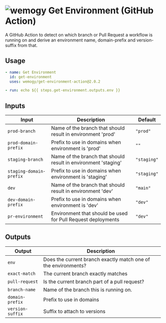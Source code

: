 # ![wemogy](https://wemogyimages.blob.core.windows.net/logos/wemogy-github-tiny.png) Get Environment (GitHub Action)

A GitHub Action to detect on which branch or Pull Request a workflow is running on and derive an environment name, domain-prefix and version-suffix from that.

## Usage

```yaml
- name: Get Environment
  id: get-environment
  uses: wemogy/get-environment-action@2.0.2

- run: echo ${{ steps.get-environment.outputs.env }}
```

## Inputs

| Input                   | Description                                                    | Default     |
| ----------------------- | -------------------------------------------------------------- | ----------- |
| `prod-branch`           | Name of the branch that should result in environment 'prod'    | `"prod"`    |
| `prod-domain-prefix`    | Prefix to use in domains when environment is 'prod'            | `""`        |
| `staging-branch`        | Name of the branch that should result in environment 'staging' | `"staging"` |
| `staging-domain-prefix` | Prefix to use in domains when environment is 'staging'         | `"staging"` |
| `dev`                   | Name of the branch that should result in environment 'dev'     | `"main"`    |
| `dev-domain-prefix`     | Prefix to use in domains when environment is 'dev'             | `"dev"`     |
| `pr-environment`        | Environment that should be used for Pull Request deployments   | `"dev"`     |

## Outputs

| Output           | Description                                                    |
| ---------------- | -------------------------------------------------------------- |
| `env`            | Does the current branch exactly match one of the environments? |
| `exact-match`    | The current branch exactly matches                             |
| `pull-request`   | Is the current branch part of a pull request?                  |
| `branch-name`    | Name of the branch this is running on.                         |
| `domain-prefix`  | Prefix to use in domains                                       |
| `version-suffix` | Suffix to attach to versions                                   |
